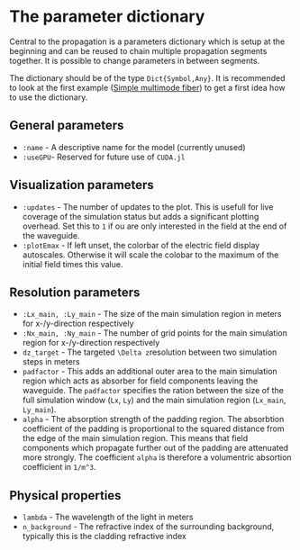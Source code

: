 # The parameter dictionary

Central to the propagation is a parameters dictionary which is setup at the beginning and can be reused to chain multiple propagation segments together. It is possible to change parameters in between segments.

The dictionary should be of the type `Dict{Symbol,Any}`. It is recommended to look at the first example ([Simple multimode fiber](@ref)) to get a first idea how to use the dictionary.

## General parameters

* `:name` - A descriptive name for the model (currently unused)
* `:useGPU`- Reserved for future use of `CUDA.jl`

## Visualization parameters

* `:updates` -  The number of updates to the plot. This is usefull for live coverage of the simulation status but adds a significant plotting overhead. Set this to `1` if ou are only interested in the field at the end of the waveguide.
* `:plotEmax` - If left unset, the colorbar of the electric field display autoscales. Otherwise it will scale the colobar to the maximum of the initial field times this value.

## Resolution parameters

* `:Lx_main, :Ly_main` - The size of the main simulation region in meters for x-/y-direction respectively
* `:Nx_main, :Ny_main` - The number of grid points for the main simulation region for x-/y-direction respectively
* `dz_target` - The targeted ``\Delta z``resolution between two simulation steps in meters
* `padfactor` - This adds an additional outer area to the main simulation region which acts as absorber for field components leaving the waveguide. The `padfactor` specifies the ration between the size of the full simulation window (`Lx`, `Ly`) and the main simulation region (`Lx_main`, `Ly_main`).
* `alpha` - The absorption strength of the padding region. The absorbtion coefficient of the padding is proportional to the squared distance from the edge of the main simulation region. This means that field components which propagate further out of the padding are attenuated more strongly. The coefficient `alpha` is therefore a volumentric absortion coefficient in ``1/m^3``.

## Physical properties

* `lambda` - The wavelength of the light in meters
* `n_background` - The refractive index of the surrounding background, typically this is the cladding refractive index
